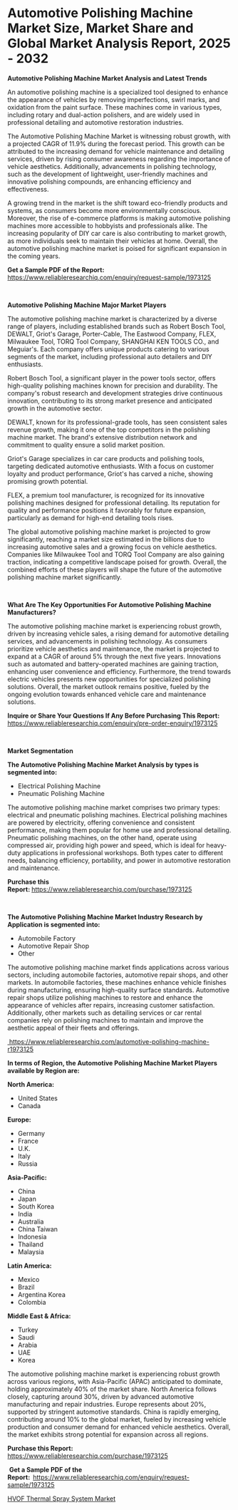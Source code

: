 <p><h1>Automotive Polishing Machine Market Size, Market Share and Global Market Analysis Report, 2025 - 2032</h1></p><p><strong>Automotive Polishing Machine Market Analysis and Latest Trends</strong></p>
<p><p>An automotive polishing machine is a specialized tool designed to enhance the appearance of vehicles by removing imperfections, swirl marks, and oxidation from the paint surface. These machines come in various types, including rotary and dual-action polishers, and are widely used in professional detailing and automotive restoration industries.</p><p>The Automotive Polishing Machine Market is witnessing robust growth, with a projected CAGR of 11.9% during the forecast period. This growth can be attributed to the increasing demand for vehicle maintenance and detailing services, driven by rising consumer awareness regarding the importance of vehicle aesthetics. Additionally, advancements in polishing technology, such as the development of lightweight, user-friendly machines and innovative polishing compounds, are enhancing efficiency and effectiveness.</p><p>A growing trend in the market is the shift toward eco-friendly products and systems, as consumers become more environmentally conscious. Moreover, the rise of e-commerce platforms is making automotive polishing machines more accessible to hobbyists and professionals alike. The increasing popularity of DIY car care is also contributing to market growth, as more individuals seek to maintain their vehicles at home. Overall, the automotive polishing machine market is poised for significant expansion in the coming years.</p></p>
<p><strong>Get a Sample PDF of the Report:&nbsp;</strong> <a href="https://www.reliableresearchiq.com/enquiry/request-sample/1973125?utm_campaign=2926&utm_medium=2&utm_source=Github&utm_content=ia&utm_term=11042025&utm_id=automotive-polishing-machine">https://www.reliableresearchiq.com/enquiry/request-sample/1973125</a></p>
<p>&nbsp;</p>
<p><strong>Automotive Polishing Machine Major Market Players</strong></p>
<p><p>The automotive polishing machine market is characterized by a diverse range of players, including established brands such as Robert Bosch Tool, DEWALT, Griot's Garage, Porter-Cable, The Eastwood Company, FLEX, Milwaukee Tool, TORQ Tool Company, SHANGHAI KEN TOOLS CO., and Meguiar's. Each company offers unique products catering to various segments of the market, including professional auto detailers and DIY enthusiasts.</p><p>Robert Bosch Tool, a significant player in the power tools sector, offers high-quality polishing machines known for precision and durability. The company's robust research and development strategies drive continuous innovation, contributing to its strong market presence and anticipated growth in the automotive sector.</p><p>DEWALT, known for its professional-grade tools, has seen consistent sales revenue growth, making it one of the top competitors in the polishing machine market. The brand's extensive distribution network and commitment to quality ensure a solid market position.</p><p>Griot's Garage specializes in car care products and polishing tools, targeting dedicated automotive enthusiasts. With a focus on customer loyalty and product performance, Griot's has carved a niche, showing promising growth potential.</p><p>FLEX, a premium tool manufacturer, is recognized for its innovative polishing machines designed for professional detailing. Its reputation for quality and performance positions it favorably for future expansion, particularly as demand for high-end detailing tools rises.</p><p>The global automotive polishing machine market is projected to grow significantly, reaching a market size estimated in the billions due to increasing automotive sales and a growing focus on vehicle aesthetics. Companies like Milwaukee Tool and TORQ Tool Company are also gaining traction, indicating a competitive landscape poised for growth. Overall, the combined efforts of these players will shape the future of the automotive polishing machine market significantly.</p></p>
<p>&nbsp;</p>
<p><strong>What Are The Key Opportunities For Automotive Polishing Machine Manufacturers?</strong></p>
<p><p>The automotive polishing machine market is experiencing robust growth, driven by increasing vehicle sales, a rising demand for automotive detailing services, and advancements in polishing technology. As consumers prioritize vehicle aesthetics and maintenance, the market is projected to expand at a CAGR of around 5% through the next five years. Innovations such as automated and battery-operated machines are gaining traction, enhancing user convenience and efficiency. Furthermore, the trend towards electric vehicles presents new opportunities for specialized polishing solutions. Overall, the market outlook remains positive, fueled by the ongoing evolution towards enhanced vehicle care and maintenance solutions.</p></p>
<p><strong>Inquire or Share Your Questions If Any Before Purchasing This Report:</strong> <a href="https://www.reliableresearchiq.com/enquiry/pre-order-enquiry/1973125?utm_campaign=2926&utm_medium=2&utm_source=Github&utm_content=ia&utm_term=11042025&utm_id=automotive-polishing-machine">https://www.reliableresearchiq.com/enquiry/pre-order-enquiry/1973125</a></p>
<p>&nbsp;</p>
<p><strong>Market Segmentation</strong></p>
<p><strong>The Automotive Polishing Machine Market Analysis by types is segmented into:</strong></p>
<p><ul><li>Electrical Polishing Machine</li><li>Pneumatic Polishing Machine</li></ul></p>
<p><p>The automotive polishing machine market comprises two primary types: electrical and pneumatic polishing machines. Electrical polishing machines are powered by electricity, offering convenience and consistent performance, making them popular for home use and professional detailing. Pneumatic polishing machines, on the other hand, operate using compressed air, providing high power and speed, which is ideal for heavy-duty applications in professional workshops. Both types cater to different needs, balancing efficiency, portability, and power in automotive restoration and maintenance.</p></p>
<p><strong>Purchase this Report:&nbsp;</strong><a href="https://www.reliableresearchiq.com/purchase/1973125?utm_campaign=2926&utm_medium=2&utm_source=Github&utm_content=ia&utm_term=11042025&utm_id=automotive-polishing-machine">https://www.reliableresearchiq.com/purchase/1973125</a></p>
<p>&nbsp;</p>
<p><strong>The Automotive Polishing Machine Market Industry Research by Application is segmented into:</strong></p>
<p><ul><li>Automobile Factory</li><li>Automotive Repair Shop</li><li>Other</li></ul></p>
<p><p>The automotive polishing machine market finds applications across various sectors, including automobile factories, automotive repair shops, and other markets. In automobile factories, these machines enhance vehicle finishes during manufacturing, ensuring high-quality surface standards. Automotive repair shops utilize polishing machines to restore and enhance the appearance of vehicles after repairs, increasing customer satisfaction. Additionally, other markets such as detailing services or car rental companies rely on polishing machines to maintain and improve the aesthetic appeal of their fleets and offerings.</p></p>
<p><a href="https://www.reliableresearchiq.com/automotive-polishing-machine-r1973125?utm_campaign=2926&utm_medium=2&utm_source=Github&utm_content=ia&utm_term=11042025&utm_id=automotive-polishing-machine">&nbsp;https://www.reliableresearchiq.com/automotive-polishing-machine-r1973125</a></p>
<p><strong>In terms of Region, the Automotive Polishing Machine Market Players available by Region are:</strong></p>
<p>
    <p> <strong> North America: </strong>
        <ul>
            <li>United States</li>
            <li>Canada</li>
        </ul>
        </p> 
    <p> <strong> Europe: </strong>
        <ul>
            <li>Germany</li>
            <li>France</li>
            <li>U.K.</li>
            <li>Italy</li>
            <li>Russia</li>
        </ul>
        </p> 
    <p> <strong> Asia-Pacific: </strong>
        <ul>
            <li>China</li>
            <li>Japan</li>
            <li>South Korea</li>
            <li>India</li>
            <li>Australia</li>
            <li>China Taiwan</li>
            <li>Indonesia</li>
            <li>Thailand</li>
            <li>Malaysia</li>
        </ul>
        </p> 
    <p> <strong> Latin America: </strong>
        <ul>
            <li>Mexico</li>
            <li>Brazil</li>
            <li>Argentina Korea</li>
            <li>Colombia</li>
        </ul>
        </p> 
    <p> <strong> Middle East & Africa: </strong>
        <ul>
            <li>Turkey</li>
            <li>Saudi</li>
            <li>Arabia</li>
            <li>UAE</li>
            <li>Korea</li>
        </ul>
    </p>
    </p>
<p><p>The automotive polishing machine market is experiencing robust growth across various regions, with Asia-Pacific (APAC) anticipated to dominate, holding approximately 40% of the market share. North America follows closely, capturing around 30%, driven by advanced automotive manufacturing and repair industries. Europe represents about 20%, supported by stringent automotive standards. China is rapidly emerging, contributing around 10% to the global market, fueled by increasing vehicle production and consumer demand for enhanced vehicle aesthetics. Overall, the market exhibits strong potential for expansion across all regions.</p></p>
<p><strong>Purchase this Report: </strong><a href="https://www.reliableresearchiq.com/purchase/1973125?utm_campaign=2926&utm_medium=2&utm_source=Github&utm_content=ia&utm_term=11042025&utm_id=automotive-polishing-machine">https://www.reliableresearchiq.com/purchase/1973125</a></p>
<p>&nbsp;<strong>Get a Sample PDF of the Report:&nbsp;&nbsp;</strong><a href="https://www.reliableresearchiq.com/enquiry/request-sample/1973125?utm_campaign=2926&utm_medium=2&utm_source=Github&utm_content=ia&utm_term=11042025&utm_id=automotive-polishing-machine">https://www.reliableresearchiq.com/enquiry/request-sample/1973125</a></p>
<p><strong></strong></p>
<p><p><a href="https://github.com/ienamoun/Market-Research-Report-List-1/blob/main/hvof-thermal-spray-system-market.md?utm_campaign=2926&utm_medium=2&utm_source=Github&utm_content=ia&utm_term=11042025&utm_id=automotive-polishing-machine">HVOF Thermal Spray System Market</a></p></p>